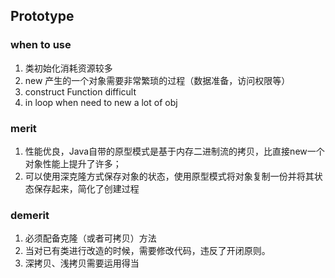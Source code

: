 ## Prototype

### when to use
1. 类初始化消耗资源较多
2. new 产生的一个对象需要非常繁琐的过程（数据准备，访问权限等）
3. construct Function difficult
4. in loop when need to new a lot of obj 

### merit
1. 性能优良，Java自带的原型模式是基于内存二进制流的拷贝，比直接new一个对象性能上提升了许多；
2. 可以使用深克隆方式保存对象的状态，使用原型模式将对象复制一份并将其状态保存起来，简化了创建过程

### demerit
1. 必须配备克隆（或者可拷贝）方法
2. 当对已有类进行改造的时候，需要修改代码，违反了开闭原则。
3. 深拷贝、浅拷贝需要运用得当